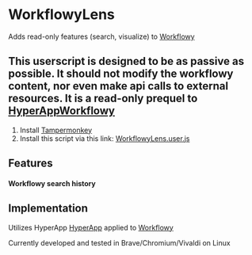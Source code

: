 # WorkflowyLens
Adds read-only features (search, visualize) to [Workflowy](https://workflowy.com/features/)

## This userscript is designed to be as passive as possible. It should not modify the workflowy content, nor even make api calls to external resources. It is a read-only prequel to [HyperAppWorkflowy](https://github.com/markfirmware/HyperAppWorkflowy#readme)

1. Install [Tampermonkey](https://www.tampermonkey.net/)
2. Install this script via this link: [WorkflowyLens.user.js](https://github.com/markfirmware/WorkflowyLens/raw/master/WorkflowyLens.user.js)

## Features

#### Workflowy search history

## Implementation

Utilizes HyperApp
[HyperApp](https://github.com/jorgebucaran/hyperapp#readme) applied to [Workflowy](https://workflowy.com/features/)

Currently developed and tested in Brave/Chromium/Vivaldi on Linux
